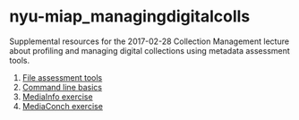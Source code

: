 # nyu-miap_managingdigitalcolls

Supplemental resources for the 2017-02-28 Collection Management lecture about profiling and managing digital collections using metadata assessment tools.


1. [File assessment tools](./file-assessment-tools.md)
2. [Command line basics](./cli-basics.md)
3. [MediaInfo exercise](./reading-av-metadata_mediainfo.md)
4. [MediaConch exercise](./metadata-conformance.md)
